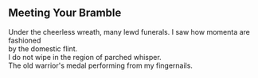 Meeting Your Bramble
--------------------
Under the cheerless wreath, many lewd funerals. I saw how momenta are fashioned  
by the domestic flint.  
I do not wipe in the region of parched whisper.  
The old warrior's medal performing from my fingernails.  
